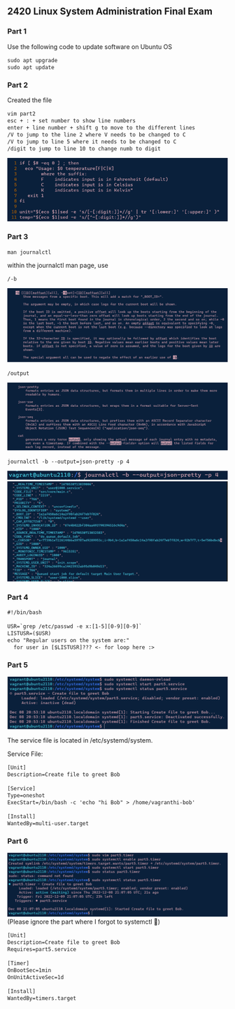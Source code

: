 ## 2420 Linux System Administration Final Exam

### Part 1
Use the following code to update software on Ubuntu OS

    sudo apt upgrade
    sudo apt update

### Part 2

Created the file 

```
vim part2
esc + : + set number to show line numbers
enter + line number + shift g to move to the different lines
/V to jump to the line 2 where V needs to be changed to C
/V to jump to line 5 where it needs to be changed to C
/digit to jump to line 10 to change numb to digit

```

![file edit](./images/part1.png)

### Part 3

```
man journalctl
```
within the journalctl man page, use

```
/-b
```
![file edit](./images/part2.png)

```
/output
```
![man search](./images/part3.png)

```
journalctl -b --output=json-pretty -p 4
```
![line](./images/part7.png)
![list](./images/part8.png)
### Part 4

```
#!/bin/bash

USR=`grep /etc/passwd -e x:[1-5][0-9][0-9]`
LISTUSR=($USR)
echo "Regular users on the system are:"
  for user in [$LISTUSR]??? <- for loop here :>

```

### Part 5

![service](./images/part5.png)

The service file is located in /etc/systemd/system.

Service File:
```
[Unit]
Description=Create file to greet Bob

[Service]
Type=oneshot
ExecStart=/bin/bash -c 'echo "hi Bob" > /home/vagranthi-bob'

[Install]
WantedBy=multi-user.target
```

### Part 6


![timer](./images/part6.png)
(Please ignore the part where I forgot to systemctl 🙏)

```
[Unit]
Description=Create file to greet Bob
Requires=part5.service

[Timer]
OnBootSec=1min
OnUnitActiveSec=1d

[Install]
WantedBy=timers.target
```
